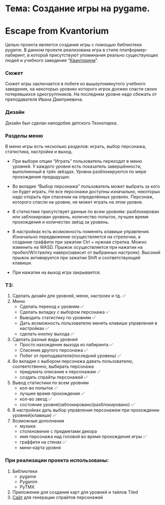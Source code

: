 
# Тема: Создание игры на pygame.
# Escape from Kvantorium


Целью проекта является создание игры с помощью библиотеки pygame.
В данном проекте реализована игра в стиле платформер-лабиринт, в которой присутствуют упоминания реально существующих людей и учебного заведения “[Кванториум](https://kvantorium.ru/)”.

### Сюжет

Сюжет игры заключается в побеге из вышеупомянутого учебного заведения, на некоторых уровнях которого игрок должен спасти своих потерявшихся одногруппников. На последнем уровне надо сбежать от преподавателя Ивана Дмитриевича.

### Дизайн

Дизайн был сделан наподобие детского Технопарка.

### Разделы меню

В меню игры есть несколько разделов: играть, выбор персонажа, статистика, настройки и выход. 

- При выборе опции “Играть” пользователь переходит в меню уровней. У каждого уровня есть показатель завершённости, выполненный в трёх звёздах. Уровни разблокируются по мере прохождения предыдущих.

- Во вкладке “Выбор персонажа” пользователь может выбрать за кого он будет играть. Не все персонажи доступны изначально, некоторых надо открыть при спасении на определённых уровнях. Персонаж, которого спасли на уровне, не может играть на этом уровне.

- В статистике присутствует данные по всем уровням: разблокирован или заблокирован уровень, количество попыток, лучшее время прохождения и количество звёзд за уровень.

- В настройках есть возможность поменять клавиши управления. Изначально передвижение осуществляется на стрелочки, а создание граффити при зажатии Ctrl + нужная стрелка. Можно изменить на WASD. Прыжок осуществляется при нажатии на пробел/W/стрелку наверх(зависит от выбранных настроек). Высокий прыжок активируется при зажатии Shift и соответствующей клавиши.

- При нажатии на выход игра закрывается.

### ТЗ:
1. Сделать дизайн для уровней, меню, настроек и тд. ✅
2. Меню
   - Сделать переход к уровням ✅
   - Сделать вкладку с выбором персонажа ✅
   - Выводить статистику по уровням ✅
   - Дать возможность пользователю менять клавиши управления в настройках ✅
   - сделать кнопку выхода ✅
3. Сделать разные виды уровней
   - Просто нахождение выхода из лабиринта ✅
   - Спасение другого персонажа ✅
   - Побег от преподавателя(последний уровень) ✅
4. Во вкладке с выбором персонажа давать пользователю, соответственно, выбирать персонажа
   - придумать описание к персонажам ✅
   - создать спрайты персонажей ✅
5. Вывод статистики по всем уровням
   - кол-во попыток ✅
   - лучшее время прохождения ✅
   - кол-во звезд ✅
   - состояние уровня(заблокировано/разблокировано) ✅
6. В настройках дать выбор управления персонажем при прохождении уровней(клавиши) ✅
7. Возможные дополнения
   - музыка
   - столкновение с предметами декора
   - имя персонажа над головой во время прохождения игры ✅
   - граффити на стенах ✅
   - мини-карта уровня

### При реализации проекта использованы:
1. Библиотеки
   - pygame
   - Pyganim
   - PyTMX
2. Приложение для создания карт для уровней и тайлов Tiled
3. [Сайт](https://cazwolf.itch.io/pixel-charagen) для генерации спрайтов персонажей 
